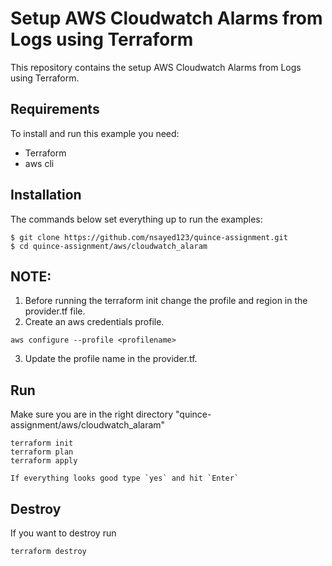 # Setup AWS Cloudwatch Alarms from Logs using Terraform

This repository contains the setup AWS Cloudwatch Alarms from Logs using Terraform.

## Requirements

To install and run this example you need:
- Terraform
- aws cli


## Installation

The commands below set everything up to run the examples:
```
$ git clone https://github.com/nsayed123/quince-assignment.git
$ cd quince-assignment/aws/cloudwatch_alaram
```

## NOTE:
1. Before running the terraform init change the profile and region in the provider.tf file.
2. Create an aws credentials profile.
```
aws configure --profile <profilename>
```
3. Update the profile name in the provider.tf.


## Run

Make sure you are in the right directory "quince-assignment/aws/cloudwatch_alaram"
```
terraform init
terraform plan
terraform apply

If everything looks good type `yes` and hit `Enter` 
```


## Destroy
If you want to destroy run
```
terraform destroy
```

